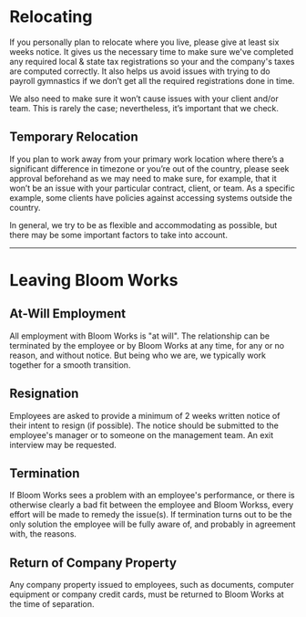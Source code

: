 # Relocating
If you personally plan to relocate where you live, please give at least six weeks notice. It gives us the necessary time to make sure we've completed any required local & state tax registrations so your and the company's taxes are computed correctly. It also helps us avoid issues with trying to do payroll gymnastics if we don’t get all the required registrations done in time.

We also need to make sure it won’t cause issues with your client and/or team. This is rarely the case; nevertheless, it’s important that we check.

## Temporary Relocation
If you plan to work away from your primary work location where there’s a significant difference in timezone or you’re out of the country, please seek approval beforehand as we may need to make sure, for example, that it won’t be an issue with your particular contract, client, or team. As a specific example, some clients have policies against accessing systems outside the country.

In general, we try to be as flexible and accommodating as possible, but there may be some important factors to take into account.
___


# Leaving Bloom Works

## At-Will Employment

All employment with Bloom Works is "at will". The relationship can be terminated by the employee or by Bloom Works at any time, for any or no reason, and without notice. But being who we are, we typically work together for a smooth transition.

## Resignation

Employees are asked to provide a minimum of 2 weeks written notice of their intent to resign (if possible). The notice should be submitted to the employee's manager or to someone on the management team. An exit interview may be requested.

## Termination

If Bloom Works sees a problem with an employee's performance, or there is otherwise clearly a bad fit between the employee and Bloom Workss, every effort will be made to remedy the issue(s). If termination turns out to be the only solution the employee will be fully aware of, and probably in agreement with, the reasons.

## Return of Company Property

Any company property issued to employees, such as documents, computer equipment or company credit cards, must be returned to Bloom Works at the time of separation.

